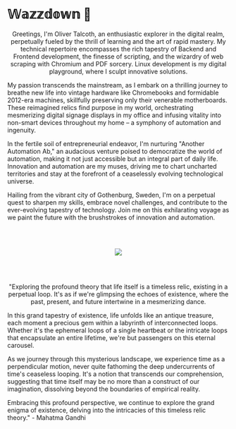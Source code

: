 # **𝕎𝕒𝕫𝕫𝕕𝕠𝕨𝕟 👋**

<p align="center">
Greetings, I'm Oliver Talcoth, an enthusiastic explorer in the digital realm, perpetually fueled by the thrill of learning and the art of rapid mastery. My technical repertoire encompasses the rich tapestry of Backend and Frontend development, the finesse of scripting, and the wizardry of web scraping with Chromium and PDF sorcery. Linux development is my digital playground, where I sculpt innovative solutions.

My passion transcends the mainstream, as I embark on a thrilling journey to breathe new life into vintage hardware like Chromebooks and formidable 2012-era machines, skillfully preserving only their venerable motherboards. These reimagined relics find purpose in my world, orchestrating mesmerizing digital signage displays in my office and infusing vitality into non-smart devices throughout my home – a symphony of automation and ingenuity.

In the fertile soil of entrepreneurial endeavor, I'm nurturing "Another Automation Ab," an audacious venture poised to democratize the world of automation, making it not just accessible but an integral part of daily life. Innovation and automation are my muses, driving me to chart uncharted territories and stay at the forefront of a ceaselessly evolving technological universe.

Hailing from the vibrant city of Gothenburg, Sweden, I'm on a perpetual quest to sharpen my skills, embrace novel challenges, and contribute to the ever-evolving tapestry of technology. Join me on this exhilarating voyage as we paint the future with the brushstrokes of innovation and automation.
  </p>
<br><br>
<p align="center">
  <img src="https://munchiesstreetfood.se/wp-content/uploads/2021/03/ezgif-3-13e18e1232fa.gif"
</p>
  
<br><br>
<p align="center">
  "Exploring the profound theory that life itself is a timeless relic, existing in a perpetual loop. It's as if we're glimpsing the echoes of existence, where the past, present, and future intertwine in a mesmerizing dance.

In this grand tapestry of existence, life unfolds like an antique treasure, each moment a precious gem within a labyrinth of interconnected loops. Whether it's the ephemeral loops of a single heartbeat or the intricate loops that encapsulate an entire lifetime, we're but passengers on this eternal carousel.

As we journey through this mysterious landscape, we experience time as a perpendicular motion, never quite fathoming the deep undercurrents of time's ceaseless looping. It's a notion that transcends our comprehension, suggesting that time itself may be no more than a construct of our imagination, dissolving beyond the boundaries of empirical reality.

Embracing this profound perspective, we continue to explore the grand enigma of existence, delving into the intricacies of this timeless relic theory." - Mahatma Gandhi
  </p>
